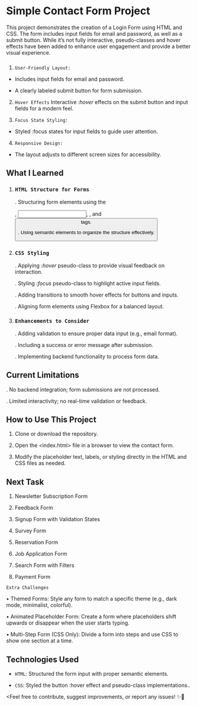 # Simple Contact Form Project 

<Description>

This project demonstrates the creation of a Login Form using HTML and CSS. The form includes input fields for email and password, as well as a submit button. While it’s not fully interactive, pseudo-classes and hover effects have been added to enhance user engagement and provide a better visual experience.




### <Features>
1. `User-Friendly Layout:` 

*   Includes input fields for email and password.

*   A clearly labeled submit button for form submission.

2. `Hover Effects` 
Interactive *:hover* effects on the submit button and input fields for a modern feel.

3. `Focus State Styling:` 

*   Styled :focus states for input fields to guide user attention.

4. `Responsive Design:` 

*   The layout adjusts to different screen sizes for accessibility.




## **What I Learned**

1. ### `HTML Structure for Forms`
    .   Structuring form elements using the <form>, <input>, <label>, and <button> tags.

    .   Using semantic elements to organize the structure effectively.

2. ### `CSS Styling`

    .   Applying *:hover* pseudo-class to provide visual feedback on interaction.

    .   Styling *:focus* pseudo-class to highlight active input fields.

    .   Adding transitions to smooth hover effects for buttons and inputs.

    .   Aligning form elements using Flexbox for a balanced layout.


3. ### `Enhancements to Consider`
    .   Adding validation to ensure proper data input (e.g., email format).
    
    .   Including a success or error message after submission.

    .   Implementing backend functionality to process form data.

    




## **Current Limitations**

.   No backend integration; form submissions are not processed.

.   Limited interactivity; no real-time validation or feedback.




## **How to Use This Project**

1. Clone or download the repository.

2. Open the <index.html> file in a browser to view the contact form.
   
3. Modify the placeholder text, labels, or styling directly in the HTML and CSS files as needed.




## **Next Task**

1.	Newsletter Subscription Form

2.	Feedback Form

3.	Signup Form with Validation States

4.	Survey Form

5.	Reservation Form

6.	Job Application Form

7.	Search Form with Filters

9.	Payment Form

`Extra Challenges`

•	Themed Forms: Style any form to match a specific theme (e.g., dark mode, minimalist, colorful).

•	Animated Placeholder Form: Create a form where placeholders shift upwards or disappear when the user starts typing.

•	Multi-Step Form (CSS Only): Divide a form into steps and use CSS to show one section at a time.




## **Technologies Used**

- `HTML`: Structured the form input with proper semantic elements.

- `CSS`: Styled the button :hover effect and pseudo-class implementations..


<Feel free to contribute, suggest improvements, or report any issues! ✨🚀